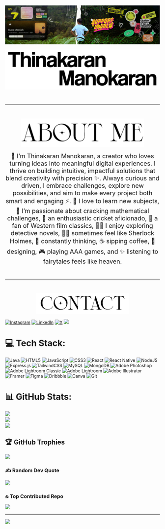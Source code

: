 <!-- Banner stays as-is -->
<p align="center">
  <img src="public/images/Banner.png" alt="Banner">
</p>

<!-- Name image with light/dark mode -->
<p align="center">
  <picture>
    <source srcset="public/images/name-dark.png" media="(prefers-color-scheme: dark)">
    <img src="public/images/name-light.png" alt="Name">
  </picture>
</p>

<br>
<hr>
<br>

<!-- About image with light/dark mode -->
<p align="center">
  <picture>
    <source srcset="public/images/about-dark.png" media="(prefers-color-scheme: dark)">
    <img src="public/images/about-light.png" alt="About" width="400">
  </picture>
    <div align="center" style="font-size: 20px">🌟 I’m Thinakaran Manokaran, a creator who loves turning ideas into meaningful digital experiences. I thrive on building intuitive, impactful solutions that blend creativity with precision ✨. Always curious and driven, I embrace challenges, explore new possibilities, and aim to make every project both smart and engaging ⚡. 👼 I love to learn new subjects, 🥇 I’m passionate about cracking mathematical challenges, 🏏 an enthusiastic cricket aficionado, 🤠 a fan of Western film classics, 🧘🏻 I enjoy exploring detective novels, 🕵️‍♂️ sometimes feel like Sherlock Holmes, 🤔 constantly thinking, ☕ sipping coffee, 🎨 designing, 🎮 playing AAA games, and ✨ listening to fairytales feels like heaven.</div>
</p>
<br>
<hr>
<br>

<!-- Contact image with light/dark mode -->
<p align="center">
  <picture>
    <source srcset="public/images/contact-dark.png" media="(prefers-color-scheme: dark)">
    <img src="public/images/contact-light.png" alt="Contact" width="300">
  </picture>
</p>


[![Instagram](https://img.shields.io/badge/Instagram-%23E4405F.svg?logo=Instagram&logoColor=white)](https://instagram.com/@thinakaranmanokaran) [![LinkedIn](https://img.shields.io/badge/LinkedIn-%230077B5.svg?logo=linkedin&logoColor=white)](https://linkedin.com/in/@thinakaran-manohar) [![X](https://img.shields.io/badge/X-black.svg?logo=X&logoColor=white)](https://x.com/@DheenaManohar)  ![](https://komarev.com/ghpvc/?username=thinakaranmanokaran&color=AA14F0)

# 💻 Tech Stack:
![Java](https://img.shields.io/badge/java-%23ED8B00.svg?style=flat&logo=openjdk&logoColor=white) ![HTML5](https://img.shields.io/badge/html5-%23E34F26.svg?style=flat&logo=html5&logoColor=white) ![JavaScript](https://img.shields.io/badge/javascript-%23323330.svg?style=flat&logo=javascript&logoColor=%23F7DF1E) ![CSS3](https://img.shields.io/badge/css3-%231572B6.svg?style=flat&logo=css3&logoColor=white) ![React](https://img.shields.io/badge/react-%2320232a.svg?style=flat&logo=react&logoColor=%2361DAFB) ![React Native](https://img.shields.io/badge/react_native-%2320232a.svg?style=flat&logo=react&logoColor=%2361DAFB) ![NodeJS](https://img.shields.io/badge/node.js-6DA55F?style=flat&logo=node.js&logoColor=white) ![Express.js](https://img.shields.io/badge/express.js-%23404d59.svg?style=flat&logo=express&logoColor=%2361DAFB) ![TailwindCSS](https://img.shields.io/badge/tailwindcss-%2338B2AC.svg?style=flat&logo=tailwind-css&logoColor=white) ![MySQL](https://img.shields.io/badge/mysql-4479A1.svg?style=flat&logo=mysql&logoColor=white) ![MongoDB](https://img.shields.io/badge/MongoDB-%234ea94b.svg?style=flat&logo=mongodb&logoColor=white) ![Adobe Photoshop](https://img.shields.io/badge/adobe%20photoshop-%2331A8FF.svg?style=flat&logo=adobe%20photoshop&logoColor=white) ![Adobe Lightroom Classic](https://img.shields.io/badge/Adobe%20Lightroom%20Classic-31A8FF.svg?style=flat&logo=Adobe%20Lightroom%20Classic&logoColor=white) ![Adobe Lightroom](https://img.shields.io/badge/Adobe%20Lightroom-31A8FF.svg?style=flat&logo=Adobe%20Lightroom&logoColor=white) ![Adobe Illustrator](https://img.shields.io/badge/adobe%20illustrator-%23FF9A00.svg?style=flat&logo=adobe%20illustrator&logoColor=white) ![Framer](https://img.shields.io/badge/Framer-black?style=flat&logo=framer&logoColor=blue) ![Figma](https://img.shields.io/badge/figma-%23F24E1E.svg?style=flat&logo=figma&logoColor=white) ![Dribbble](https://img.shields.io/badge/Dribbble-EA4C89?style=flat&logo=dribbble&logoColor=white) ![Canva](https://img.shields.io/badge/Canva-%2300C4CC.svg?style=flat&logo=Canva&logoColor=white) ![Git](https://img.shields.io/badge/git-%23F05033.svg?style=flat&logo=git&logoColor=white)
# 📊 GitHub Stats:
![](https://github-readme-stats.vercel.app/api?username=thinakaranmanokaran&theme=tokyonight&hide_border=true&include_all_commits=false&count_private=false)<br/>
![](https://github-readme-streak-stats.herokuapp.com/?user=thinakaranmanokaran&theme=tokyonight&hide_border=true)<br/>
![](https://github-readme-stats.vercel.app/api/top-langs/?username=thinakaranmanokaran&theme=tokyonight&hide_border=true&include_all_commits=false&count_private=false&layout=compact)

## 🏆 GitHub Trophies
![](https://github-profile-trophy.vercel.app/?username=thinakaranmanokaran&theme=tokyonight&no-frame=true&no-bg=false&margin-w=4)

### ✍️ Random Dev Quote
![](https://quotes-github-readme.vercel.app/api?type=horizontal&theme=radical)

### 🔝 Top Contributed Repo
![](https://github-contributor-stats.vercel.app/api?username=thinakaranmanokaran&limit=5&theme=calm&combine_all_yearly_contributions=true)

---
[![](https://visitcount.itsvg.in/api?id=thinakaranmanokaran&icon=2&color=11)](https://visitcount.itsvg.in)

<!-- Proudly created with GPRM ( https://gprm.itsvg.in ) -->

<style>
@media (prefers-color-scheme: dark) {
  .light-mode { display: none; }
  .dark-mode { display: block; }
}

@media (prefers-color-scheme: light) {
  .light-mode { display: block; }
  .dark-mode { display: none; }
}
</style>